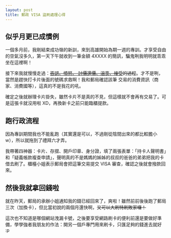 ```yaml
---
layout: post
title: 郵政 VISA 盜刷處理心得
---
```


## 似乎月更已成慣例

一個多月前，我剛結束成功嶺的新訓，來到高雄開始為期一週的專訓。才享受自由的空氣沒多久，第一天下午就收到一筆金額 4XXXX 的簡訊，騙鬼咧我明明就乖乖坐在這裡啊！

接下來我就慢慢走過：~~[否認、憤怒、
討價還價、沮喪、接受](https://zh.m.wikipedia.org/zh-hant/库伯勒-罗丝模型)的過程~~。才不是咧，當然是趕快打卡片後面的號碼求救啊！我和郵局確認該筆
交易的消費資訊（商家、消費國等），這真的不是我花的吼。

確定之後就辦理卡片掛失，雖然卡片不是真的不見，但這樣就不會再有交易了。可是這張卡就沒用啦 XD，再換新卡之前只能臨櫃提款。

##  跑行政流程

因為專訓期間我也不能亂跑（其實還是可以，不過剛從陰間出來的都比較膽小 w），所以就拖到了禮拜六才弄。

我帶著四神器：卡片、存摺、開戶印章、身分證，填了兩張表單：「持卡人聲明書」和「疑義帳款複查申請」，聲明真的不是媽媽的姊姊的叔叔的爸爸的弟弟把我的卡借去刷了。櫃檯小姐表示郵局會把這筆交易提交 VISA 審查，確認之後就會撥款回來。

## 然後我就拿回錢啦

就在昨天，郵局的承辦小姐通知我的錢已經回來了，爽啦！雖然前前後後跑了郵局三次（加換卡），但比當初說的兩個月還快啊，~~又可以大刷特刷敗家囉！~~

這次也不知道是哪個網站洩漏卡號，之後要享受網路刷卡的便利前還是要做好準備，學學強者我朋友的作法：開另一個戶專門用來刷卡，只匯足夠的錢進去就好 :p
